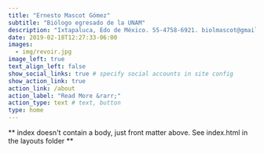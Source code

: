 ```yaml
---
title: "Ernesto Mascot Gómez"
subtitle: "Biólogo egresado de la UNAM"
description: "Ixtapaluca, Edo de México. 55-4758-6921. biolmascot@gmail.com"
date: 2019-02-18T12:27:33-06:00
images:
  - img/revoir.jpg
image_left: true
text_align_left: false
show_social_links: true # specify social accounts in site config
show_action_link: true
action_link: /about
action_label: "Read More &rarr;"
action_type: text # text, button
type: home
---
```


** index doesn't contain a body, just front matter above.
See index.html in the layouts folder **
